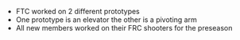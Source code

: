 <!--t September 25, 2018 t-->

 - FTC worked on 2 different prototypes
 - One prototype is an elevator the other is a pivoting arm
 - All new members worked on their FRC shooters for the preseason